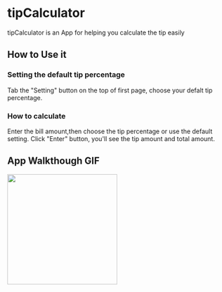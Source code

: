 # tipCalculator
tipCalculator is an App for helping you calculate the tip easily


## How to Use it

### Setting the default tip percentage
Tab the "Setting" button on the top of first page, choose your defalt tip percentage.

### How to calculate 
Enter the bill amount,then choose the tip percentage or use the default setting. Click "Enter" button, you'll see the tip amount and total amount. 

## App Walkthough GIF
<img src = "http://g.recordit.co/K4NDKoKJYl.gif" width=250><br>

